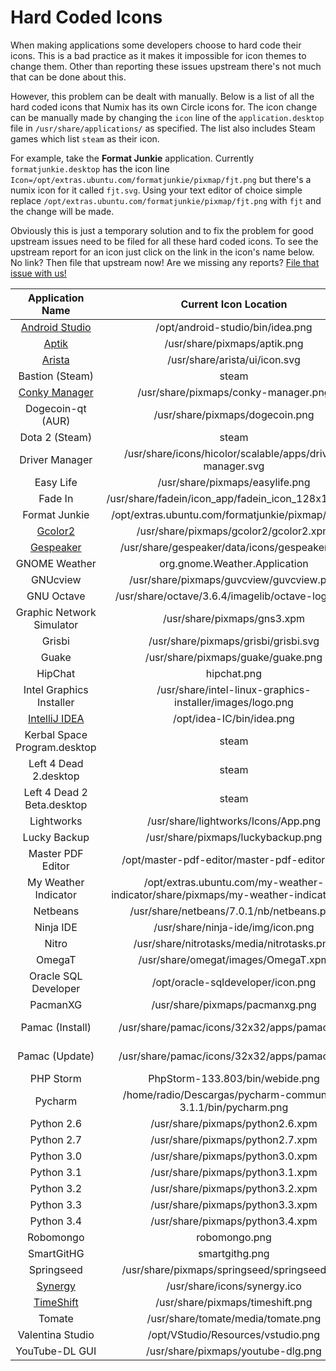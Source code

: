 Hard Coded Icons
================

When making applications some developers choose to hard code their icons. This is a bad practice as it makes it impossible for icon themes to change them. Other than reporting these issues upstream there's not much that can be done about this.

However, this problem can be dealt with manually. Below is a list of all the hard coded icons that Numix has its own Circle icons for. The icon change can be manually made by changing the ```icon``` line of the ```application.desktop``` file in ```/usr/share/applications/``` as specified. The list also includes Steam games which list ```steam``` as their icon.

For example, take the **Format Junkie** application. Currently ```formatjunkie.desktop``` has the icon line ```Icon=/opt/extras.ubuntu.com/formatjunkie/pixmap/fjt.png``` but there's a numix icon for it called ```fjt.svg```. Using your text editor of choice simple replace ```/opt/extras.ubuntu.com/formatjunkie/pixmap/fjt.png``` with ```fjt``` and the change will be made.

Obviously this is just a temporary solution and to fix the problem for good upstream issues need to be filed for all these hard coded icons. To see the upstream report for an icon just click on the link in the icon's name below. No link? Then file that upstream now! Are we missing any reports? [File that issue with us!](https://github.com/numixproject/numix-icon-theme-circle/issues/new)

| Application Name | Current Icon Location | Numix Icon Name |
| :---------------: | :---------------: | :---------------: |
| [Android Studio](https://code.google.com/p/android/issues/detail?id=67582) | /opt/android-studio/bin/idea.png | androidstudio |
| [Aptik](https://launchpad.net/apt-toolkit) | /usr/share/pixmaps/aptik.png | aptik |
| [Arista](https://github.com/danielgtaylor/arista/issues/164) | /usr/share/arista/ui/icon.svg | arista |
| Bastion (Steam) | steam | steam_icon_107100 |
| [Conky Manager](https://bugs.launchpad.net/conky-manager/+bug/1296810) | /usr/share/pixmaps/conky-manager.png | conky-manager |
| Dogecoin-qt (AUR) | /usr/share/pixmaps/dogecoin.png | dogecoin |
| Dota 2 (Steam) | steam | steam_icon_570 |
| Driver Manager | /usr/share/icons/hicolor/scalable/apps/driver-manager.svg | jockey |
| Easy Life | /usr/share/pixmaps/easylife.png | easylife |
| Fade In | /usr/share/fadein/icon_app/fadein_icon_128x128.png | fadein |
| Format Junkie | /opt/extras.ubuntu.com/formatjunkie/pixmap/fjt.png | fjt |
| [Gcolor2](http://sourceforge.net/p/gcolor2/feature-requests/11/)| /usr/share/pixmaps/gcolor2/gcolor2.xpm | gcolor2 |
| [Gespeaker](https://github.com/muflone/gespeaker/issues/49) | /usr/share/gespeaker/data/icons/gespeaker.svg | gespeaker |
| GNOME Weather | org.gnome.Weather.Application | gnome-weather |
| GNUcview | /usr/share/pixmaps/guvcview/guvcview.png | guvcview |
| GNU Octave | /usr/share/octave/3.6.4/imagelib/octave-logo.svg | octave |
| Graphic Network Simulator | /usr/share/pixmaps/gns3.xpm | gns |
| Grisbi | /usr/share/pixmaps/grisbi/grisbi.svg | grisbi |
| Guake | /usr/share/pixmaps/guake/guake.png | guake |
| HipChat | hipchat.png | hipchat |
| Intel Graphics Installer | /usr/share/intel-linux-graphics-installer/images/logo.png | intel-installer |
| [IntelliJ IDEA](http://youtrack.jetbrains.com/issue/IDEA-122364) | /opt/idea-IC/bin/idea.png | idea |
| Kerbal Space Program.desktop | steam | steam_icon_220200 |
| Left 4 Dead 2.desktop | steam | steam_icon_550 |
| Left 4 Dead 2 Beta.desktop | steam | steam_icon_223530 |
| Lightworks | /usr/share/lightworks/Icons/App.png | lightworks |
| Lucky Backup | /usr/share/pixmaps/luckybackup.png | luckybackup |
| Master PDF Editor | /opt/master-pdf-editor/master-pdf-editor.png | master-pdf-editor |
| My Weather Indicator | /opt/extras.ubuntu.com/my-weather-indicator/share/pixmaps/my-weather-indicator.png | indicator-weather |
| Netbeans | /usr/share/netbeans/7.0.1/nb/netbeans.png | netbeans |
| Ninja IDE | /usr/share/ninja-ide/img/icon.png | ninja-ide |
| Nitro | /usr/share/nitrotasks/media/nitrotasks.png | nitrotasks |
| OmegaT | /usr/share/omegat/images/OmegaT.xpm | omegat |
| Oracle SQL Developer | /opt/oracle-sqldeveloper/icon.png | N/A |
| PacmanXG | /usr/share/pixmaps/pacmanxg.png | pacmanxg |
| Pamac (Install) | /usr/share/pamac/icons/32x32/apps/pamac.png | system-software-install |
| Pamac (Update) | /usr/share/pamac/icons/32x32/apps/pamac.png | system-software-update |
| PHP Storm | PhpStorm-133.803/bin/webide.png | phpstorm |
| Pycharm | /home/radio/Descargas/pycharm-community-3.1.1/bin/pycharm.png | pycharm |
| Python 2.6 | /usr/share/pixmaps/python2.6.xpm | python2.6 |
| Python 2.7 | /usr/share/pixmaps/python2.7.xpm | python2.7 |
| Python 3.0 | /usr/share/pixmaps/python3.0.xpm | python3.0 |
| Python 3.1 | /usr/share/pixmaps/python3.1.xpm | python3.1 |
| Python 3.2 | /usr/share/pixmaps/python3.2.xpm | python3.2 |
| Python 3.3 | /usr/share/pixmaps/python3.3.xpm | python3.3 |
| Python 3.4 | /usr/share/pixmaps/python3.4.xpm | python3.4 |
| Robomongo | robomongo.png | robomongo |
| SmartGitHG | smartgithg.png | smartgithg |
| Springseed | /usr/share/pixmaps/springseed/springseed.svg | springseed |
| [Synergy](http://synergy-foss.org/spit/issues/details/3971/#) | /usr/share/icons/synergy.ico | synergy |
| [TimeShift](https://bugs.launchpad.net/timeshift/+bug/1296812) | /usr/share/pixmaps/timeshift.png | timeshift |
| Tomate | /usr/share/tomate/media/tomate.png | tomate |
| Valentina Studio | /opt/VStudio/Resources/vstudio.png | vstudio |
| YouTube-DL GUI | /usr/share/pixmaps/youtube-dlg.png | youtube-dl |

